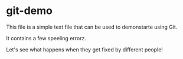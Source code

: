 # git-demo

This file is a simple text file that can be used to demonstarte using Git.

It contains a few speeling errorz.

Let's see what happens when they get fixed by different people!
